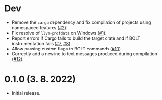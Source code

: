 # Dev
- Remove the `cargo` dependency and fix compilation of projects using namespaced features
  ([#2](https://github.com/Kobzol/cargo-pgo/pull/2)).
- Fix resolve of `llvm-profdata` on Windows ([#1](https://github.com/Kobzol/cargo-pgo/pull/1)).
- Report errors if Cargo fails to build the target crate and if BOLT instrumentation fails
([#7](https://github.com/Kobzol/cargo-pgo/pull/7), [#8](https://github.com/Kobzol/cargo-pgo/pull/8)).
- Allow passing custom flags to BOLT commands ([#10](https://github.com/Kobzol/cargo-pgo/pull/10)).
- Correctly add a newline to text messages produced during compilation
  ([#12](https://github.com/Kobzol/cargo-pgo/pull/12)).

# 0.1.0 (3. 8. 2022)
- Initial release.
